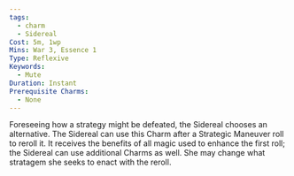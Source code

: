 ```yaml
---
tags:
  - charm
  - Sidereal
Cost: 5m, 1wp
Mins: War 3, Essence 1
Type: Reflexive
Keywords:
  - Mute
Duration: Instant
Prerequisite Charms:
  - None
---
```

Foreseeing how a strategy might be defeated, the Sidereal chooses an alternative. The Sidereal can use this Charm after a Strategic Maneuver roll to reroll it. It receives the benefits of all magic used to enhance the first roll; the Sidereal can use additional Charms as well. She may change what stratagem she seeks to enact with the reroll.